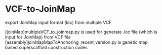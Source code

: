 # VCF-to-JoinMap
export JoinMap input format (loc) from multiple VCF

[joinMap]multipleVCF_to_joinmap.py is used for generate .loc file (which is input for JoinMap) from VCF file
[assembly]joinMapMapToAnchoring_recent_version.py is genetic map based superscaffold construction codes
